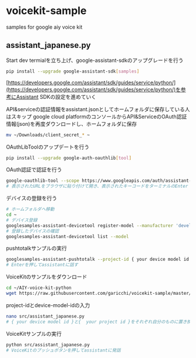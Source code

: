 # voicekit-sample
samples for google aiy voice kit

## assistant_japanese.py
Start dev termialを立ち上げ、google-assistant-sdkのアップグレードを行う

```sh
pip install --upgrade google-assistant-sdk[samples]
```
[https://developers.google.com/assistant/sdk/guides/service/python/](https://developers.google.com/assistant/sdk/guides/service/python/)を参考にAssistant SDKの設定を進めていく

API&serviceの認証情報をassistant.jsonとしてホームフォルダに保存している人はスキップ
google cloud platformのコンソールからAPI&ServiceのOAuth認証情報(json)を再度ダウンロードし、ホームフォルダに保存
```sh
mv ~/Downloads/client_secret_* ~
```

OAuthLibToolのアップデートを行う

```sh
pip install --upgrade google-auth-oauthlib[tool]
```

OAuth認証で認証を行う
```sh
google-oauthlib-tool --scope https://www.googleapis.com/auth/assistant-sdk-prototype --save --headless --client-secrets ~/assistant.json
# 表示されたURLをブラウザに貼り付けて開き、表示されたキーコードをターミナルのEnter the autorization codeの部分に貼り付ける
```

デバイスの登録を行う
```sh
# ホームフォルダへ移動
cd ~
# デバイス登録
googlesamples-assistant-devicetool register-model --manufacturer 'developer' --product-name 'voicekit-sample' --type LIGHT --model {  your project id }l
# 登録したデバイスの確認
googlesamples-assistant-devicetool list --model
```

pushtotalkサンプルの実行
```sh
googlesamples-assistant-pushtotalk --project-id { your device model id } --device-model-id {  your project id } --lang 'ja-JP'
# Enterを押してassistantに話す
```

VoiceKitのサンプルをダウンロード
```sh
cd ~/AIY-voice-kit-python
wget https://raw.githubusercontent.com/garicchi/voicekit-sample/master/assistant_japanese.py -O src/assistant_japanese.py
```

project-idとdevice-model-idの入力

```sh
nano src/assistant_japanese.py
# { your device model id }と{  your project id }をそれぞれ自分のものに置き換える
```

VoiceKitサンプルの実行

```sh
python src/assistant_japanese.py
# VoiceKitのプッシュボタンを押してassistantに発話
```
